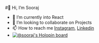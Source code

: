 #👋 Hi, I’m Sooraj
- 👀 I’m currently into React
- 💞️ I’m looking to collaborate on Projects
- 📫 How to reach me [Instagram](https://www.instagram.com/s.o.o.r.a.j/), [Linkedin](linkedin.com/in/soorajksd)
- [![@sooraj's Holopin board](https://holopin.me/sooraj)](https://holopin.io/@sooraj)

<!---
the3plet/the3plet is a ✨ special ✨ repository because its `README.md` (this file) appears on your GitHub profile.
You can click the Preview link to take a look at your changes.
--->

